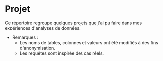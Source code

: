 # Projet
Ce répertoire regroupe quelques projets que j'ai pu faire dans mes expériences d'analyses de données.

  - Remarques :
    - Les noms de tables, colonnes et valeurs ont été modifiés à des fins d'anonymisation.
    - Les requêtes sont inspirée des cas réels.
